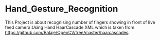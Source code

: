 # Hand_Gesture_Recognition
This Project is about recognising number of fingers showing in front of live feed camera.Using Hand HaarCascade XML which is taken from https://github.com/Balaje/OpenCV/tree/master/haarcascades. 
